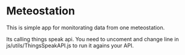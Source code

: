 Meteostation
===============

This is simple app for monitorating data from one meteostation.

Its calling things speak api.
You need to uncoment and change line in js/utils/ThingsSpeakAPI.js to run it agains your API.